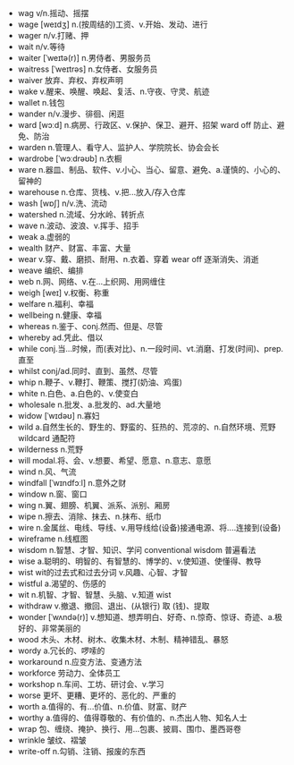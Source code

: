 - wag v/n.摇动、摇摆
- wage [weɪdʒ] n.(按周结的)工资、v.开始、发动、进行
- wager n/v.打赌、押
- wait n/v.等待
- waiter [ˈweɪtə(r)] n.男侍者、男服务员
- waitress [ˈweɪtrəs] n.女侍者、女服务员
- waiver 放弃、弃权、弃权声明
- wake v.醒来、唤醒、唤起、复活、n.守夜、守灵、航迹
- wallet n.钱包
- wander n/v.漫步、徘徊、闲逛
- ward [wɔːd] n.病房、行政区、v.保护、保卫、避开、招架  ward off 防止、避免、防治
- warden n.管理人、看守人、监护人、学院院长、协会会长
- wardrobe [ˈwɔːdrəʊb] n.衣橱
- ware n.器皿、制品、软件、v.小心、当心、留意、避免、a.谨慎的、小心的、留神的
- warehouse n.仓库、货栈、v.把...放入/存入仓库
- wash [wɒʃ] n/v.洗、流动
- watershed n.流域、分水岭、转折点
- wave n.波动、波浪、v.挥手、招手
- weak a.虚弱的
- wealth 财产、财富、丰富、大量
- wear v.穿、戴、磨损、耐用、n.衣着、穿着 wear off 逐渐消失、消逝
- weave 编织、编排
- web n.网、网络、v.在...上织网、用网缠住
- weigh [weɪ] v.权衡、称重
- welfare n.福利、幸福
- wellbeing n.健康、幸福
- whereas n.鉴于、conj.然而、但是、尽管
- whereby ad.凭此、借以
- while conj.当...时候，而(表对比)、n.一段时间、vt.消磨、打发(时间)、prep.直至
- whilst conj/ad.同时、直到、虽然、尽管
- whip n.鞭子、v.鞭打、鞭策、搅打(奶油、鸡蛋)
- white n.白色、a.白色的、v.使变白
- wholesale n.批发、a.批发的、ad.大量地
- widow [ˈwɪdəʊ] n.寡妇
- wild a.自然生长的、野生的、野蛮的、狂热的、荒凉的、n.自然环境、荒野  wildcard 通配符
- wilderness n.荒野
- will modal.将、会、v.想要、希望、愿意、n.意志、意愿
- wind n.风、气流
- windfall [ˈwɪndfɔːl] n.意外之财
- window n.窗、窗口
- wing n.翼、翅膀、机翼、派系、派别、厢房
- wipe n.擦去、消除、抹去、n.抹布、纸巾
- wire n.金属丝、电线、导线、v.用导线给(设备)接通电源、将....连接到(设备)
- wireframe n.线框图
- wisdom n.智慧、才智、知识、学问  conventional wisdom 普遍看法
- wise a.聪明的、明智的、有智慧的、博学的、v.使知道、使懂得、教导
- wist wit的过去式和过去分词 v.风趣、心智、才智
- wistful a.渴望的、伤感的
- wit n.机智、才智、智慧、头脑、v.知道 wist
- withdraw v.撤退、撤回、退出、(从银行) 取 (钱)、提取
- wonder [ˈwʌndə(r)] v.想知道、想弄明白、好奇、n.惊奇、惊讶、奇迹、a.极好的、非常美丽的
- wood 木头、木材、树木、收集木材、木制、精神错乱、暴怒
- wordy a.冗长的、啰嗦的
- workaround n.应变方法、变通方法
- workforce 劳动力、全体员工
- workshop n.车间、工坊、研讨会、v.学习
- worse 更坏、更糟、更坏的、恶化的、严重的
- worth a.值得的、有...价值、n.价值、财富、财产
- worthy a.值得的、值得尊敬的、有价值的、n.杰出人物、知名人士
- wrap 包、缠绕、掩护、换行、用...包裹、披肩、围巾、墨西哥卷
- wrinkle 皱纹、褶皱
- write-off n.勾销、注销、报废的东西